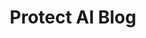 ---
title: Protect AI Blog
description: Blog content from Protect AI team on how to secure machine learning models and artificial intelligence systems.
url: https://protectai.com/blog
image:
    # url: '/assets/images/cafe.png'
    # alt: 'Cafe'
tags: ['ai', 'machine-learning']
pubDate: 2023-11-09
draft: false
---